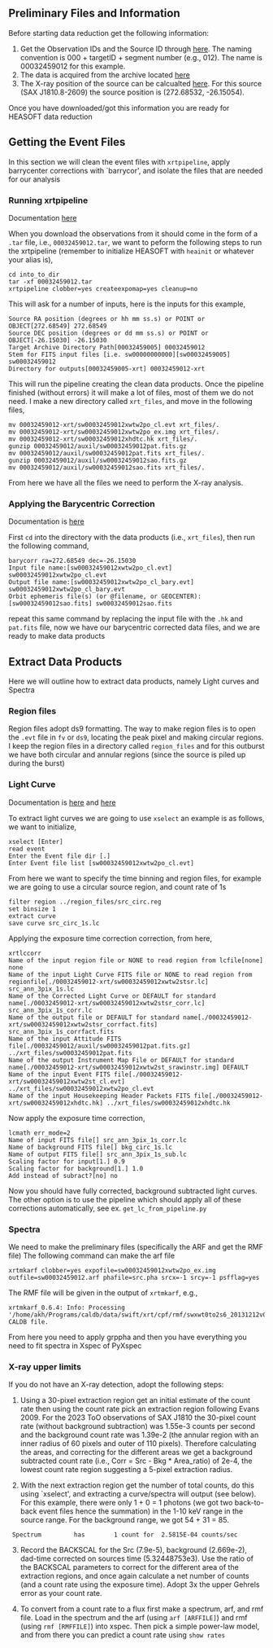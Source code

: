 ## Preliminary Files and Information 

Before starting data reduction get the following information:
1. Get the Observation IDs and the Source ID through [here](https://www.swift.psu.edu/operations/obsSchedule.php). The naming convention is 000 + targetID + segment number (e.g., 012). The name is 00032459012 for this example.
2. The data is acquired from the archive located [here](https://www.swift.ac.uk/swift_portal/)
3. The X-ray position of the source can be calcualted [here](https://www.swift.ac.uk/user_objects/). For this source (SAX J1810.8-2609) the source position is (272.68532, -26.15054).

Once you have downloaded/got this information you are ready for HEASOFT data reduction

## Getting the Event Files

In this section we will clean the event files with `xrtpipeline`, apply barrycenter corrections with `barrycor', and isolate the files that are needed for our analysis

### Running xrtpipeline

Documentation [here](https://www.swift.ac.uk/analysis/xrt/xrtpipeline.php)

When you download the observations from it should come in the form of a `.tar` file, i.e., `00032459012.tar`, we want to peform the following steps to run the xrtpipeline (remember to initialize HEASOFT with `heainit` or whatever your alias is),
```
cd into_to_dir
tar -xf 00032459012.tar
xrtpipeline clobber=yes createexpomap=yes cleanup=no
```
This will ask for a number of inputs, here is the inputs for this example,
```
Source RA position (degrees or hh mm ss.s) or POINT or OBJECT[272.68549] 272.68549
Source DEC position (degrees or dd mm ss.s) or POINT or OBJECT[-26.15030] -26.15030
Target Archive Directory Path[00032459005] 00032459012
Stem for FITS input files [i.e. sw00000000000][sw00032459005] sw00032459012
Directory for outputs[00032459005-xrt] 00032459012-xrt
```
This will run the pipeline creating the clean data products. Once the pipeline finished (without errors) it will make a lot of files, most of them we do not need. I make a new directory called `xrt_files`, and move in the following files, 
```
mv 00032459012-xrt/sw00032459012xwtw2po_cl.evt xrt_files/.
mv 00032459012-xrt/sw00032459012xwtw2po_ex.img xrt_files/.
mv 00032459012-xrt/sw00032459012xhdtc.hk xrt_files/.
gunzip 00032459012/auxil/sw00032459012pat.fits.gz
mv 00032459012/auxil/sw00032459012pat.fits xrt_files/.
gunzip 00032459012/auxil/sw00032459012sao.fits.gz
mv 00032459012/auxil/sw00032459012sao.fits xrt_files/.
```
From here we have all the files we need to perform the X-ray analysis.

### Applying the Barycentric Correction

Documentation is [here](https://www.swift.ac.uk/analysis/xrt/barycorr.php)

First `cd` into the directory with the data products (i.e., `xrt_files`), then run the following command,
```
barycorr ra=272.68549 dec=-26.15030
Input file name:[sw00032459012xwtw2po_cl.evt] sw00032459012xwtw2po_cl.evt 
Output file name:[sw00032459012xwtw2po_cl_bary.evt] sw00032459012xwtw2po_cl_bary.evt 
Orbit ephemeris file(s) (or @filename, or GEOCENTER):[sw00032459012sao.fits] sw00032459012sao.fits
```
repeat this same command by replacing the input file with the `.hk` and `pat.fits` file, now we have our barycentric corrected data files, and we are ready to make data products 

## Extract Data Products
Here we will outline how to extract data products, namely Light curves and Spectra

### Region files
Region files adopt ds9 formatting. The way to make region files is to open the `.evt` file in `fv` or `ds9`, locating the peak pixel and making circular regions. I keep the region files in a directory called `region_files` and for this outburst we have both circular and annular regions (since the source is piled up during the burst)

### Light Curve

Documentation is [here](https://www.swift.ac.uk/analysis/xrt/timing.php) and [here](https://www.swift.ac.uk/analysis/xrt/lccorr.php)

To extract light curves we are going to use `xselect` an example is as follows, we want to initialize, 
```
xselect [Enter]
read event
Enter the Event file dir [.]
Enter Event file list [sw00032459012xwtw2po_cl.evt]
```

From here we want to specify the time binning and region files, for example we are going to use a circular source region, and count rate of 1s
```
filter region ../region_files/src_circ.reg
set binsize 1
extract curve
save curve src_circ_1s.lc 
```

Applying the exposure time correction correction, from here,
```
xrtlccorr
Name of the input region file or NONE to read region from lcfile[none] none
Name of the input Light Curve FITS file or NONE to read region from regionfile[./00032459012-xrt/sw00032459012xwtw2stsr.lc] src_ann_3pix_1s.lc 
Name of the Corrected Light Curve or DEFAULT for standard name[./00032459012-xrt/sw00032459012xwtw2stsr_corr.lc] src_ann_3pix_1s_corr.lc 
Name of the output file or DEFAULT for standard name[./00032459012-xrt/sw00032459012xwtw2stsr_corrfact.fits] src_ann_3pix_1s_corrfact.fits    
Name of the input Attitude FITS file[./00032459012/auxil/sw00032459012pat.fits.gz] ../xrt_files/sw00032459012pat.fits 
Name of the output Instrument Map File or DEFAULT for standard name[./00032459012-xrt/sw00032459012xwtw2st_srawinstr.img] DEFAULT
Name of the input Event FITS file[./00032459012-xrt/sw00032459012xwtw2st_cl.evt] ../xrt_files/sw00032459012xwtw2po_cl.evt
Name of the input Housekeeping Header Packets FITS file[./00032459012-xrt/sw00032459012xhdtc.hk] ../xrt_files/sw00032459012xhdtc.hk 
```

Now apply the exposure time correction, 
```
lcmath err_mode=2
Name of input FITS file[] src_ann_3pix_1s_corr.lc 
Name of background FITS file[] bkg_circ_1s.lc 
Name of output FITS file[] src_ann_3pix_1s_sub.lc 
Scaling factor for input[1.] 0.9
Scaling factor for background[1.] 1.0
Add instead of subract?[no] no
```

Now you should have fully corrected, background subtracted light curves. The other option is to use the pipeline which should apply all of these corrections automatically, see ex. `get_lc_from_pipeline.py`

### Spectra
We need to make the preliminary files (specifically the ARF and get the RMF file) 
The following command can make the arf file
```
xrtmkarf clobber=yes expofile=sw00032459012xwtw2po_ex.img outfile=sw00032459012.arf phafile=src.pha srcx=-1 srcy=-1 psfflag=yes
```
The RMF file will be given in the output of  `xrtmkarf`, e.g., 
```
xrtmkarf_0.6.4: Info: Processing '/home/akh/Programs/caldb/data/swift/xrt/cpf/rmf/swxwt0to2s6_20131212v015.rmf' CALDB file.
```
From here you need to apply grppha and then you have everything you need to fit spectra in Xspec of PyXspec

### X-ray upper limits
If you do not have an X-ray detection, adopt the following steps:

1. Using a 30-pixel extraction region get an initial estimate of the count rate then using the count rate pick an extraction region following Evans 2009. For the 2023 ToO observations of SAX J1810 the 30-pixel count rate (without background subtraction) was 1.55e-3 counts per second and the background count rate was 1.39e-2 (the annular region with an inner radius of 60 pixels and outer of 110 pixels). Therefore calculating the areas, and correcting for the different areas we get a background subtracted count rate (i.e., Corr = Src - Bkg * Area_ratio) of 2e-4, the lowest count rate region suggesting a 5-pixel extraction radius. 

2. With the next extraction region get the number of total counts, do this using `xselect', and extracting a curve/spectra will output (see below). For this example, there were only 1 + 0 = 1 photons (we got two back-to-back event files hence the summation) in the 1-10 keV range in the source range. For the background range, we got 54 + 31 = 85.
```
 Spectrum         has        1 count for  2.5815E-04 counts/sec
```
3. Record the BACKSCAL for the Src (7.9e-5), background (2.669e-2), dad-time corrected on sources time (5.32448753e3). Use the ratio of the BACKSCAL parameters to correct for the different area of the extraction regions, and once again calculate a net number of counts (and a count rate using the exposure time). Adopt 3x the upper Gehrels error as your count rate.

4. To convert from a count rate to a flux first make a spectrum, arf, and rmf file. Load in the spectrum and the arf (using `arf [ARFFILE]`) and rmf (using `rmf [RMFFILE]`) into xspec. Then pick a simple power-law model, and from there you can predict a count rate using `show rates`





